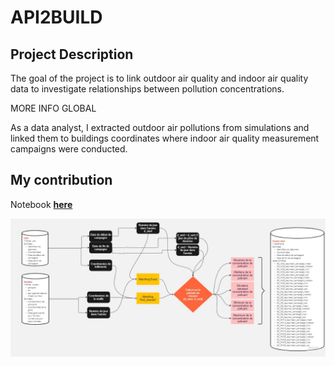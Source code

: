# API2BUILD 

## Project Description 

The goal of the project is to link outdoor air quality and indoor air quality data to investigate relationships between pollution concentrations. 


MORE INFO GLOBAL


As a data analyst, I extracted outdoor air pollutions from simulations and linked them to buildings coordinates where indoor air quality measurement campaigns were conducted.

## My contribution

Notebook [**here**](https://github.com/ctherreau/api2build/tree/main/project/notebooks/Sprint_1/ChimereCSTBmatching)


<img src="project/notebooks/Sprint_1/ChimereCSTBmatching/Diagramme Matching CSBT2Chimere.jpg">
